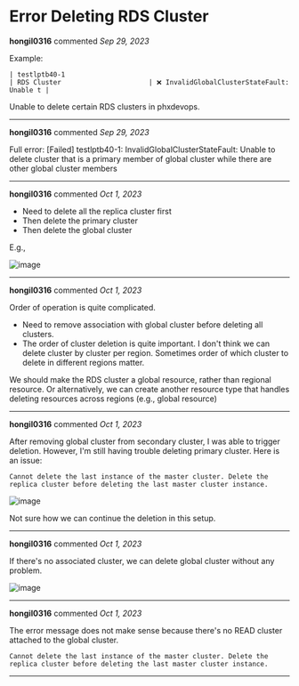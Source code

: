 # Error Deleting RDS Cluster

**hongil0316** commented *Sep 29, 2023*

Example: 

```
| testlptb40-1                                                                        | RDS Cluster                      | ❌ InvalidGlobalClusterStateFault: Unable t |
```

Unable to delete certain RDS clusters in phxdevops. 
<br />
***


**hongil0316** commented *Sep 29, 2023*

Full error: [Failed] testlptb40-1: InvalidGlobalClusterStateFault: Unable to delete cluster that is a primary member of global cluster while there are other global cluster members
***

**hongil0316** commented *Oct 1, 2023*

* Need to delete all the replica cluster first
* Then delete the primary cluster
* Then delete the global cluster

E.g., 

![image](https://github.com/gruntwork-io/cloud-nuke/assets/96548424/0b03d7f4-804d-4b54-8a95-a3c309dbac15)



***

**hongil0316** commented *Oct 1, 2023*

Order of operation is quite complicated. 
* Need to remove association with global cluster before deleting all clusters. 
* The order of cluster deletion is quite important. I don't think we can delete cluster by cluster per region. Sometimes order of which cluster to delete in different regions matter. 

We should make the RDS cluster a global resource, rather than regional resource. Or alternatively, we can create another resource type that handles deleting resources across regions (e.g., global resource)

***

**hongil0316** commented *Oct 1, 2023*

After removing global cluster from secondary cluster, I was able to trigger deletion. 
However, I'm still having trouble deleting primary cluster. Here is an issue: 

```
Cannot delete the last instance of the master cluster. Delete the replica cluster before deleting the last master cluster instance.
```

![image](https://github.com/gruntwork-io/cloud-nuke/assets/96548424/69efd4c2-3c7e-4cfe-80fc-c14cfd230d14)

Not sure how we can continue the deletion in this setup. 
***

**hongil0316** commented *Oct 1, 2023*

If there's no associated cluster, we can delete global cluster without any problem. 

![image](https://github.com/gruntwork-io/cloud-nuke/assets/96548424/4b8c5ecb-b32e-4162-abf8-7fb83d3492bd)

***

**hongil0316** commented *Oct 1, 2023*

The error message does not make sense because there's no READ cluster attached to the global cluster. 

```
Cannot delete the last instance of the master cluster. Delete the replica cluster before deleting the last master cluster instance.
```
***

